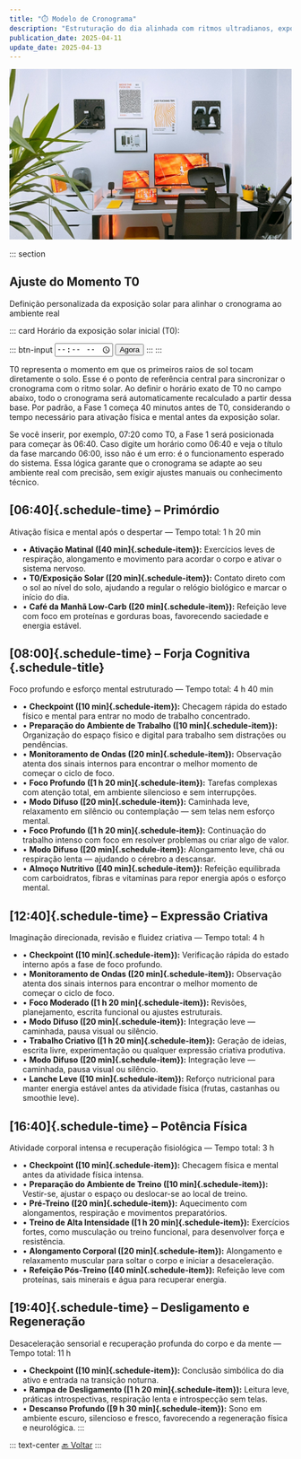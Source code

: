 ```yaml
---
title: "⏱️ Modelo de Cronograma"
description: "Estruturação do dia alinhada com ritmos ultradianos, exposição solar, checkpoints estratégicos e máxima performance cognitiva e física."
publication_date: 2025-04-11
update_date: 2025-04-13
---
```


![[Fonte: Afshin T2Y / Unsplash]](/assets/images/afshin-t2y-3_PVkGcXqgQ-unsplash.jpg "Imagem de capa")

::: section
## Ajuste do Momento T0
<p class="text-small text-secondary">Definição personalizada da exposição solar para alinhar o cronograma ao ambiente real</p>

::: card
<label for="start-time">Horário da exposição solar inicial (T0):</label>

::: btn-input
<input type="time" id="start-time" />
<button id="now-btn">Agora</button>
:::
:::

<p class="text-small">T0 representa o momento em que os primeiros raios de sol tocam diretamente o solo. Esse é o ponto de referência central para sincronizar o cronograma com o ritmo solar. Ao definir o horário exato de T0 no campo abaixo, todo o cronograma será automaticamente recalculado a partir dessa base. Por padrão, a Fase 1 começa 40 minutos antes de T0, considerando o tempo necessário para ativação física e mental antes da exposição solar.</p>

<p class="text-small">Se você inserir, por exemplo, 07:20 como T0, a Fase 1 será posicionada para começar às 06:40. Caso digite um horário como 06:40 e veja o título da fase marcando 06:00, isso não é um erro: é o funcionamento esperado do sistema. Essa lógica garante que o cronograma se adapte ao seu ambiente real com precisão, sem exigir ajustes manuais ou conhecimento técnico.</p>

## [06:40]{.schedule-time} – Primórdio
<p class="text-small text-secondary">Ativação física e mental após o despertar — Tempo total: 1 h 20 min</p>

- • **Ativação Matinal ([40 min]{.schedule-item}):** Exercícios leves de respiração, alongamento e movimento para acordar o corpo e ativar o sistema nervoso.
- • **T0/Exposição Solar  ([20 min]{.schedule-item}):** Contato direto com o sol ao nível do solo, ajudando a regular o relógio biológico e marcar o início do dia.
- • **Café da Manhã Low-Carb ([20 min]{.schedule-item}):** Refeição leve com foco em proteínas e gorduras boas, favorecendo saciedade e energia estável.

## [08:00]{.schedule-time} – Forja Cognitiva {.schedule-title}
<p class="text-small text-secondary">Foco profundo e esforço mental estruturado — Tempo total: 4 h 40 min</p>

- • **Checkpoint ([10 min]{.schedule-item}):** Checagem rápida do estado físico e mental para entrar no modo de trabalho concentrado.
- • **Preparação do Ambiente de Trabalho ([10 min]{.schedule-item}):** Organização do espaço físico e digital para trabalho sem distrações ou pendências.
- • **Monitoramento de Ondas ([20 min]{.schedule-item}):** Observação atenta dos sinais internos para encontrar o melhor momento de começar o ciclo de foco.
- • **Foco Profundo ([1 h 20 min]{.schedule-item}):** Tarefas complexas com atenção total, em ambiente silencioso e sem interrupções.
- • **Modo Difuso ([20 min]{.schedule-item}):** Caminhada leve, relaxamento em silêncio ou contemplação — sem telas nem esforço mental.
- • **Foco Profundo ([1 h 20 min]{.schedule-item}):** Continuação do trabalho intenso com foco em resolver problemas ou criar algo de valor.
- • **Modo Difuso ([20 min]{.schedule-item}):** Alongamento leve, chá ou respiração lenta — ajudando o cérebro a descansar.
- • **Almoço Nutritivo ([40 min]{.schedule-item}):** Refeição equilibrada com carboidratos, fibras e vitaminas para repor energia após o esforço mental.

## [12:40]{.schedule-time} – Expressão Criativa
<p class="text-small text-secondary">Imaginação direcionada, revisão e fluidez criativa — Tempo total: 4 h</p>

- • **Checkpoint ([10 min]{.schedule-item}):** Verificação rápida do estado interno após a fase de foco profundo.
- • **Monitoramento de Ondas ([20 min]{.schedule-item}):** Observação atenta dos sinais internos para encontrar o melhor momento de começar o ciclo de foco.
- • **Foco Moderado ([1 h 20 min]{.schedule-item}):** Revisões, planejamento, escrita funcional ou ajustes estruturais.
- • **Modo Difuso ([20 min]{.schedule-item}):** Integração leve — caminhada, pausa visual ou silêncio.
- • **Trabalho Criativo ([1 h 20 min]{.schedule-item}):** Geração de ideias, escrita livre, experimentação ou qualquer expressão criativa produtiva.
- • **Modo Difuso ([20 min]{.schedule-item}):** Integração leve — caminhada, pausa visual ou silêncio.
- • **Lanche Leve ([10 min]{.schedule-item}):** Reforço nutricional para manter energia estável antes da atividade física (frutas, castanhas ou smoothie leve).

## [16:40]{.schedule-time} – Potência Física
<p class="text-small text-secondary">Atividade corporal intensa e recuperação fisiológica — Tempo total: 3 h</p>

- • **Checkpoint ([10 min]{.schedule-item}):** Checagem física e mental antes da atividade física intensa.
- • **Preparação do Ambiente de Treino ([10 min]{.schedule-item}):** Vestir-se, ajustar o espaço ou deslocar-se ao local de treino.
- • **Pré-Treino ([20 min]{.schedule-item}):** Aquecimento com alongamentos, respiração e movimentos preparatórios.
- • **Treino de Alta Intensidade ([1 h 20 min]{.schedule-item}):** Exercícios fortes, como musculação ou treino funcional, para desenvolver força e resistência.
- • **Alongamento Corporal ([20 min]{.schedule-item}):** Alongamento e relaxamento muscular para soltar o corpo e iniciar a desaceleração.
- • **Refeição Pós-Treino ([40 min]{.schedule-item}):** Refeição leve com proteínas, sais minerais e água para recuperar energia.

## [19:40]{.schedule-time} – Desligamento e Regeneração
<p class="text-small text-secondary">Desaceleração sensorial e recuperação profunda do corpo e da mente — Tempo total: 11 h</p>

- • **Checkpoint ([10 min]{.schedule-item}):** Conclusão simbólica do dia ativo e entrada na transição noturna.
- • **Rampa de Desligamento ([1 h 20 min]{.schedule-item}):** Leitura leve, práticas introspectivas, respiração lenta e introspecção sem telas.
- • **Descanso Profundo ([9 h 30 min]{.schedule-item}):** Sono em ambiente escuro, silencioso e fresco, favorecendo a regeneração física e neurológica.
:::

::: text-center
[🔙 Voltar](/)
:::
